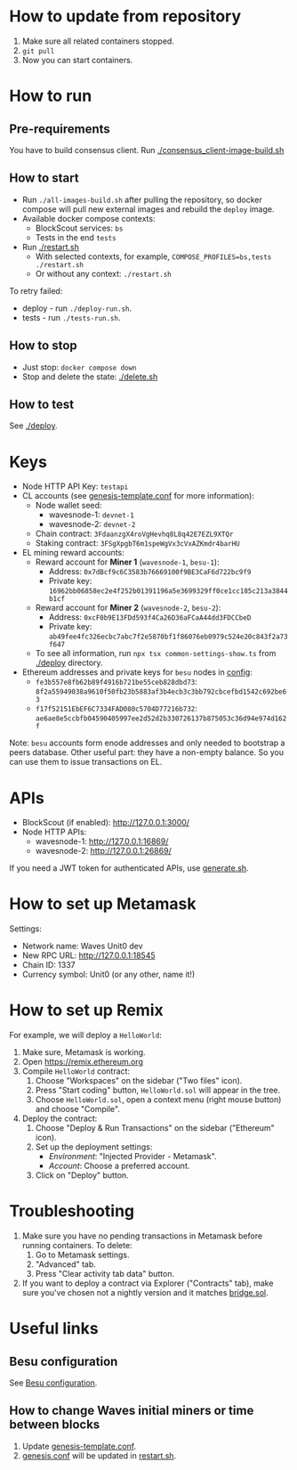 # How to update from repository

1. Make sure all related containers stopped.
2. `git pull`
3. Now you can start containers.

# How to run

## Pre-requirements

You have to build consensus client. Run [./consensus_client-image-build.sh](./consensus_client-image-build.sh)

## How to start

- Run `./all-images-build.sh` after pulling the repository, so docker compose will pull new external images and rebuild
  the `deploy` image.
- Available docker compose contexts:
  - BlockScout services: `bs`
  - Tests in the end `tests`
- Run [./restart.sh](./restart.sh) 
  - With selected contexts, for example, `COMPOSE_PROFILES=bs,tests ./restart.sh`
  - Or without any context: `./restart.sh`

To retry failed: 
- deploy - run `./deploy-run.sh`.
- tests - run `./tests-run.sh`.

## How to stop

* Just stop: `docker compose down`
* Stop and delete the state: [./delete.sh](./delete.sh)

## How to test

See [./deploy](./deploy/).

# Keys

* Node HTTP API Key: `testapi`
* CL accounts (see [genesis-template.conf](configs/wavesnode/genesis-template.conf) for more information):
    * Node wallet seed:
        * wavesnode-1: `devnet-1`
        * wavesnode-2: `devnet-2`
    * Chain contract: `3FdaanzgX4roVgHevhq8L8q42E7EZL9XTQr`
    * Staking contract: `3FSgXpgbT6m1speWgVx3cVxAZKmdr4barHU`
* EL mining reward accounts:
    * Reward account for **Miner 1** (`wavesnode-1`, `besu-1`):
        * Address: `0x7dBcf9c6C3583b76669100f9BE3CaF6d722bc9f9`
        * Private key: `16962bb06858ec2e4f252b01391196a5e3699329ff0ce1cc185c213a3844b1cf`
    * Reward account for **Miner 2** (`wavesnode-2`, `besu-2`):
        * Address: `0xcF0b9E13FDd593f4Ca26D36aFCaA44dd3FDCCbeD`
        * Private key: `ab49fee4fc326ecbc7abc7f2e5870bf1f86076eb0979c524e20c843f2a73f647`
    * To see all information, run `npx tsx common-settings-show.ts` from [./deploy](./deploy/) directory.
* Ethereum addresses and private keys for `besu` nodes in [config](configs/ec-common/genesis.json):
    * `fe3b557e8fb62b89f4916b721be55ceb828dbd73`: `8f2a55949038a9610f50fb23b5883af3b4ecb3c3bb792cbcefbd1542c692be63`
    * `f17f52151EbEF6C7334FAD080c5704D77216b732`: `ae6ae8e5ccbfb04590405997ee2d52d2b330726137b875053c36d94e974d162f`

Note: `besu` accounts form enode addresses and only needed to bootstrap a peers database. Other useful part: they have
a non-empty balance. So you can use them to issue transactions on EL.

# APIs

* BlockScout (if enabled): http://127.0.0.1:3000/
* Node HTTP APIs:
    * wavesnode-1: http://127.0.0.1:16869/
    * wavesnode-2: http://127.0.0.1:26869/

If you need a JWT token for authenticated APIs, use [generate.sh](configs/ec-common/generate.sh).

# How to set up Metamask

Settings:

- Network name: Waves Unit0 dev
- New RPC URL: http://127.0.0.1:18545
- Chain ID: 1337
- Currency symbol: Unit0 (or any other, name it!)

# How to set up Remix

For example, we will deploy a `HelloWorld`:

1. Make sure, Metamask is working.
2. Open https://remix.ethereum.org
3. Compile `HelloWorld` contract:
    1. Choose "Workspaces" on the sidebar ("Two files" icon).
    2. Press "Start coding" button, `HelloWorld.sol` will appear in the tree.
    3. Choose `HelloWorld.sol`, open a context menu (right mouse button) and choose "Compile".
4. Deploy the contract:
    1. Choose "Deploy & Run Transactions" on the sidebar ("Ethereum" icon).
    2. Set up the deployment settings:
        * *Environment*: "Injected Provider - Metamask".
        * *Account*: Choose a preferred account.
    3. Click on "Deploy" button.

# Troubleshooting

1. Make sure you have no pending transactions in Metamask before running containers. To delete:
    1. Go to Metamask settings.
    2. "Advanced" tab.
    3. Press "Clear activity tab data" button.
2. If you want to deploy a contract via Explorer ("Contracts" tab), make sure you've chosen not a nightly version and it
   matches [bridge.sol](./deploy/setup/el/bridge.sol).
 
# Useful links

## Besu configuration

See [Besu configuration](configs/besu/).

## How to change Waves initial miners or time between blocks

1. Update [genesis-template.conf](configs/wavesnode/genesis-template.conf).
2. [genesis.conf](configs/wavesnode/genesis.conf) will be updated in [restart.sh](./restart.sh).
